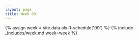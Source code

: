 ```yaml
---
layout: page
title: Week 09
---
```

<!-- Any modification of the content should be done in the _data/ols-1-schedule.yaml file -->
{% assign week = site.data.ols-1-schedule['09'] %}
{% include _includes/week.md week=week %}
